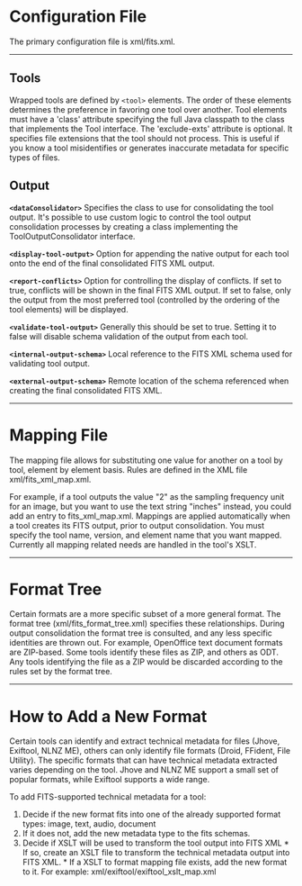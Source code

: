 # Configuration File #

The primary configuration file is xml/fits.xml.


---


## Tools ##

Wrapped tools are defined by `<tool>` elements. The order of these elements determines the preference in favoring one tool over another. Tool elements must have a 'class' attribute specifying the full Java classpath to the class that implements the Tool interface. The 'exclude-exts' attribute is optional.  It specifies file extensions that the tool should not process.  This is useful if you know a tool misidentifies or generates inaccurate metadata for specific types of files.

## Output ##

**`<dataConsolidator>`**  Specifies the class to use for consolidating the tool output.
It's possible to use custom logic to control the tool output consolidation processes by creating a class implementing the ToolOutputConsolidator interface.

**`<display-tool-output>`** Option for appending the native output for each tool onto the end of the final consolidated FITS XML output.

**`<report-conflicts>`** Option for controlling the display of conflicts.  If set to true, conflicts will be shown in the final FITS XML output. If set to false, only the output from the most preferred tool (controlled by the ordering of the tool elements) will be displayed.

**`<validate-tool-output>`** Generally this should be set to true.  Setting it to false will disable schema validation of the output from each tool.

**`<internal-output-schema>`** Local reference to the FITS XML schema used for validating tool output.

**`<external-output-schema>`** Remote location of the schema referenced when creating the final consolidated FITS XML.


---


# Mapping File #

The mapping file allows for substituting one value for another on a tool by tool, element by element basis.  Rules are defined in the XML file xml/fits\_xml\_map.xml.

For example, if a tool outputs the value "2" as the sampling frequency unit for an image, but you want to use the text string "inches" instead, you could add an entry to fits\_xml\_map.xml. Mappings are applied automatically when a tool creates its FITS output, prior to output consolidation.  You must specify the tool name, version, and element name that you want mapped.  Currently all mapping related needs are handled in the tool's XSLT.


---


# Format Tree #

Certain formats are a more specific subset of a more general format. The format tree (xml/fits\_format\_tree.xml) specifies these relationships.  During output consolidation the format tree is consulted, and any less specific identities are thrown out. For example, OpenOffice text document formats are ZIP-based. Some tools identify these files as ZIP, and others as ODT.  Any tools identifying the file as a ZIP would be discarded according to the rules set by the format tree.


---


# How to Add a New Format #

Certain tools can identify and extract technical metadata for files (Jhove, Exiftool, NLNZ ME), others can only identify file formats (Droid, FFident, File Utility). The specific formats that can have technical metadata extracted varies depending on the tool.  Jhove and NLNZ ME support a small set of popular formats, while Exiftool supports a wide range.

To add FITS-supported technical metadata for a tool:
  1. Decide if the new format fits into one of the already supported format types: image, text, audio, document
  1. If it does not, add the new metadata type to the fits schemas.
  1. Decide if XSLT will be used to transform the tool output into FITS XML
    * If so, create an XSLT file to transform the technical metadata output into FITS XML.
    * If a XSLT to format mapping file exists, add the new format to it.  For example: xml/exiftool/exiftool\_xslt\_map.xml